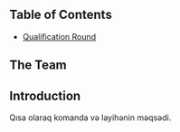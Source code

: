 Table of Contents
-----------------------------------------------------------------------------------------------------------------------------------------------------------------------------------
- [Qualification Round](https://youtu.be/xxxx)


The Team
------------------------------------------------------------------------------------------------------------------------------------------------------------------------------------
## Introduction
Qısa olaraq komanda və layihənin məqsədi.
